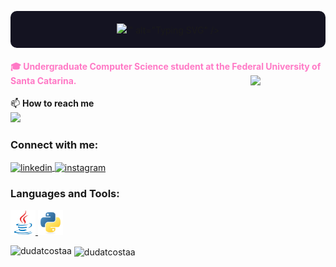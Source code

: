 <p align="center" style="background-color: #141321; padding: 20px; border-radius: 10px;">
  <img src="https://readme-typing-svg.herokuapp.com?font=Courier+New&size=24&pause=1000&color=FF79C6&center=true&vCenter=true&width=435&lines=Hi+👋%2C+I'm+Maria+Eduarda" />
" alt="Typing SVG" />
</p>

<h4 align="left" style="color: #ff79c6;">🎓 Undergraduate Computer Science student at the Federal University of Santa Catarina.  
  <img align="right" src="https://media4.giphy.com/media/v1.Y2lkPTc5MGI3NjExcXN0bHZzYWlwdDBvY3Fld2lsY3ppYjFrMWF2M3hvYTg1aHUyank2MSZlcD12MV9pbnRlcm5hbF9naWZfYnlfaWQmY3Q9Zw/R52934IAVt4jK/giphy.gif" width="120"/>
</h4>

📫 **How to reach me**  
<a href="mailto:dudatcostaa@gmail.com">
  <img src="https://img.shields.io/badge/-Gmail-%23333?style=for-the-badge&logo=gmail&logoColor=red" target="_blank">
</a>

### Connect with me:
<p align="left">
  <a href="https://www.linkedin.com/in/maria-eduarda-teixeira-costa-b2979a331/" target="blank">
    <img align="center" src="https://raw.githubusercontent.com/rahuldkjain/github-profile-readme-generator/master/src/images/icons/Social/linked-in-alt.svg" alt="linkedin" height="30" width="40" />
  </a>
  <a href="https://instagram.com/dudatcostaa" target="blank">
    <img align="center" src="https://raw.githubusercontent.com/rahuldkjain/github-profile-readme-generator/master/src/images/icons/Social/instagram.svg" alt="instagram" height="30" width="40" />
  </a>
</p>

### Languages and Tools:
<p align="left">
  <a href="https://www.java.com" target="_blank" rel="noreferrer">
    <img src="https://raw.githubusercontent.com/devicons/devicon/master/icons/java/java-original.svg" alt="java" width="40" height="40"/>
  </a>
  <a href="https://www.python.org" target="_blank" rel="noreferrer">
    <img src="https://raw.githubusercontent.com/devicons/devicon/master/icons/python/python-original.svg" alt="python" width="40" height="40"/>
  </a>
</p>

<p><img align="left" src="https://github-readme-stats.vercel.app/api/top-langs?username=dudatcostaa&show_icons=true&locale=en&layout=compact&theme=radical" alt="dudatcostaa" /></p>

<p>&nbsp;<img align="center" src="https://github-readme-stats.vercel.app/api?username=dudatcostaa&show_icons=true&locale=en&theme=radical" alt="dudatcostaa" /></p>

